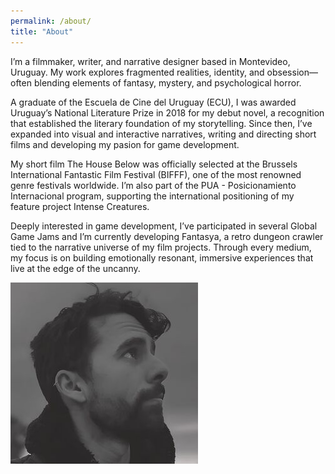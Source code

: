 ```yaml
---
permalink: /about/
title: "About"
---
```


I’m a filmmaker, writer, and narrative designer based in Montevideo, Uruguay. My work explores fragmented realities, identity, and obsession—often blending elements of fantasy, mystery, and psychological horror.

A graduate of the Escuela de Cine del Uruguay (ECU), I was awarded Uruguay’s National Literature Prize in 2018 for my debut novel, a recognition that established the literary foundation of my storytelling. Since then, I’ve expanded into visual and interactive narratives, writing and directing short films and developing my pasion for game development.

My short film The House Below was officially selected at the Brussels International Fantastic Film Festival (BIFFF), one of the most renowned genre festivals worldwide. I’m also part of the PUA - Posicionamiento Internacional program, supporting the international positioning of my feature project Intense Creatures.

Deeply interested in game development, I’ve participated in several Global Game Jams and I’m currently developing Fantasya, a retro dungeon crawler tied to the narrative universe of my film projects. Through every medium, my focus is on building emotionally resonant, immersive experiences that live at the edge of the uncanny.

<!-- Bloque de contacto personalizado -->
<div class="about-contact">
  <img src="/assets/images/bio-photo.jpg" alt="Pablo César" class="about-photo">
  <div class="social-links">
    <a href="https://www.instagram.com/seroximoron" target="_blank" aria-label="Instagram"><i class="fab fa-instagram"></i></a>
    <a href="https://www.linkedin.com/in/pscesar/" target="_blank" aria-label="LinkedIn"><i class="fab fa-linkedin"></i></a>
    <a href="https://segismu.itch.io" target="_blank" aria-label="Itch.io"><i class="fab fa-itch-io"></i></a>
  </div>
</div>
